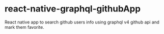 # react-native-graphql-githubApp
React native app to search github users info using graphql v4 github api and mark them favorite.
